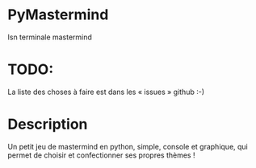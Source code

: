 PyMastermind
============

Isn terminale mastermind

# TODO:

La liste des choses à faire est dans les « issues » github :-)

# Description 

Un petit jeu de mastermind en python, simple, console et graphique, 
qui permet de choisir et confectionner ses propres thèmes !
